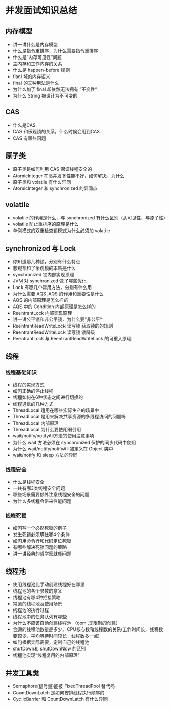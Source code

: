 
# 并发面试知识总结

## 内存模型

- 讲一讲什么是内存模型
- 什么是指令重排序，为什么需要指令重排序
- 什么是”内存可见性“问题
- 主内存和工作内存的关系
- 什么是 happen-before 规则
- fianl 域的内存语义
- final 的三种用法是什么
- 为什么加了 final 却依然无法拥有 ”不变性“
- 为什么 String 被设计为不可变的

## CAS

- 什么是CAS
- CAS 和乐观锁的关系，什么时候会用到CAS
- CAS 有哪些问题

## 原子类

- 原子类是如何利用 CAS 保证线程安全的
- AtomicInteger 在高并发下性能不好，如何解决，为什么
- 原子类和 volatile 有什么异同
- AtomicInteger 和 synchronized 的异同点

## volatile

- volatile 的作用是什么，与 synchronized 有什么区别（从可见性，与原子性）
- volatile 防止重排序的原理是什么
- 单例模式的双重检查锁模式为什么必须加 volatile

## synchronized 与 Lock

- 你知道那几种锁，分别有什么特点
- 悲观锁和了乐观锁的本质是什么
- synchronized 锁内部实现原理
- JVM 对 synchronized 做了哪些优化
- Lock 有哪几个常用方法，分别有什么用
- 为什么需要 AQS ,AQS 的作用和重要性是什么
- AQS 的内部原理是怎么样的
- AQS 中的 Condition 内部原理是怎么样的
- ReentrantLock 内部实现原理
- 讲一讲公平锁和非公平锁，为什么要”非公平“
- ReentrantReadWriteLock 读写锁 获取锁的的规则
- ReentrantReadWriteLock 读写锁 锁降级
- ReentrantLock 与  ReentrantReadWriteLock 的可重入原理

## 线程

### 线程基础知识

- 线程的实现方式
- 如何正确的停止线程
- 线程如何在6种状态之间进行切换的
- 线程通信的几种方式
- ThreadLocal 适用在哪些实际生产的场景中
- ThreadLocal 是用来解决共享资源的多线程访问的问题吗
- ThreadLocal 内部原理
- ThreadLocal 为什么要使用弱引用
- wait/notify/notifyAll方法的使用注意事项
- 为什么 wait 方法必须在 synchronized 保护的同步代码中使用
- 为什么 wait/notify/notifyAll 被定义在 Object 类中
- wait/notify 和 sleep 方法的异同
  
### 线程安全

- 什么是线程安全
- 一共有哪3类线程安全问题
- 哪些场景需要额外注意线程安全的问题
- 为什么多线程会带来性能问题

### 线程死锁

- 如何写一个必然死锁的例子
- 发生死锁必须瞒住哪4个条件
- 如何用命令行和代码定位死锁
- 有哪些解决死锁问题的策略
- 讲一讲经典的哲学家就餐问题

## 线程池

- 使用线程池比手动创建线程好在哪里
- 线程池的各个参数的意义
- 线程池有哪4种拒接策略
- 常见的线程池及使用场景
- 线程池的执行过程
- 线程池中的任务队列有哪些
- 为什么不应该自动创建线程池 （oom ,无限制的创建）
- 合适的线程池数量是多少，CPU核心数和线程数的关系(工作时间长，线程数要较少，平均等待时间较长，线程数多一点)
- 如何根据实际需要，定制自己的线程池
- shutDown和 shutDownNow 的区别
- 线程池实现“线程复用的内部原理"

## 并发工具类

- Semaphore(信号量)能被 FixedThreadPool 替代吗
- CountDownLatch 是如何安排线程执行顺序的
- CyclicBarrier 和 CountDownLatch 有什么异同
